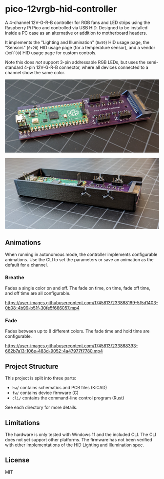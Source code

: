 # pico-12vrgb-hid-controller

A 4-channel 12V-G-R-B controller for RGB fans and LED strips using the Raspberry
Pi Pico and controlled via USB HID. Designed to be installed inside a PC case as
an alternative or addition to motherboard headers.

It implements the "Lighting and Illumination" (`0x59`) HID usage page, the
"Sensors" (`0x20`) HID usage page (for a temperature sensor), and a vendor
(`0xFF00`) HID usage page for custom controls.

Note this does *not* support 3-pin addressable RGB LEDs, but uses the
semi-standard 4-pin 12V-G-R-B connector, where all devices connected to a
channel show the same color.

![The assembled pico-12vrgb-hid-controller PCB](/img/pcb.jpg)

![The assembled PCB installed in the 3D-printed case](/img/case.jpg)

## Animations

When running in autonomous mode, the controller implements configurable
animations. Use the CLI to set the parameters or save an animation as the
default for a channel.

### Breathe

Fades a single color on and off. The fade on time, on time, fade off time, and
off time are all configurable.

https://user-images.githubusercontent.com/1745813/233868169-5f5d1403-0b08-4b99-b51f-30fe5f666057.mp4

### Fade

Fades between up to 8 different colors. The fade time and hold time are
configurable.

https://user-images.githubusercontent.com/1745813/233868393-662b7a13-106e-483d-9052-4a47977f7780.mp4

## Project Structure

This project is split into three parts:

* `hw/` contains schematics and PCB files (KiCAD)
* `fw/` contains device firmware (C)
* `cli/` contains the command-line control program (Rust)

See each directory for more details.

## Limitations

The hardware is only tested with Windows 11 and the included CLI. The CLI does
not yet support other platforms. The firmware has not been verified with other
implementations of the HID Lighting and Illumination spec.

## License

MIT
